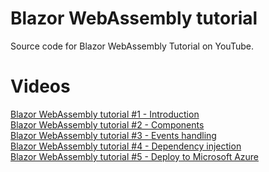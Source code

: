 # Blazor WebAssembly tutorial 
Source code for Blazor WebAssembly Tutorial on YouTube.

# Videos
[Blazor WebAssembly tutorial #1 - Introduction](https://www.youtube.com/watch?v=36KMKeDDdiE)
<br/>
[Blazor WebAssembly tutorial #2 - Components](https://youtu.be/coCm1ME-1A8)
<br/>
[Blazor WebAssembly tutorial #3 - Events handling](https://youtu.be/mzaE2IPHseg)
<br/>
[Blazor WebAssembly tutorial #4 - Dependency injection](https://youtu.be/mzaE2IPHseg)
<br/>
[Blazor WebAssembly tutorial #5 - Deploy to Microsoft Azure](https://youtu.be/utJAijhfzwI)

